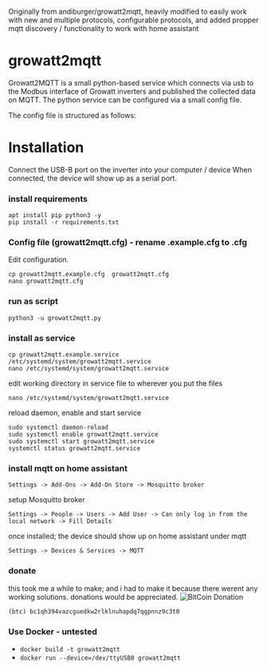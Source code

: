 Originally from andiburger/growatt2mqtt, heavily modified to easily work with new and multiple protocols, configurable protocols, and added propper mqtt discovery / functionality to work with home assistant

# growatt2mqtt

Growatt2MQTT is a small python-based service which connects via usb to the Modbus interface of Growatt inverters and published the collected data on MQTT.
The python service can be configured via a small config file.

The config file is structured as follows:

# Installation
Connect the USB-B port on the inverter into your computer / device
When connected, the device will show up as a serial port. 

### install requirements
```
apt install pip python3 -y
pip install -r requirements.txt
```

### Config file (growatt2mqtt.cfg) - rename .example.cfg to .cfg
Edit configuration.
```
cp growatt2mqtt.example.cfg  growatt2mqtt.cfg
nano growatt2mqtt.cfg
```

### run as script
```python3 -u growatt2mqtt.py```


### install as service
```
cp growatt2mqtt.example.service  /etc/systemd/system/growatt2mqtt.service
nano /etc/systemd/system/growatt2mqtt.service
```
edit working directory in service file to wherever you put the files
```
nano /etc/systemd/system/growatt2mqtt.service
```
reload daemon, enable and start service
```
sudo systemctl daemon-reload
sudo systemctl enable growatt2mqtt.service
sudo systemctl start growatt2mqtt.service
systemctl status growatt2mqtt.service
```

### install mqtt on home assistant

```Settings -> Add-Ons -> Add-On Store -> Mosquitto broker```

setup Mosquitto broker

```Settings -> People -> Users -> Add User -> Can only log in from the local network -> Fill Details ```

once installed; the device should show up on home assistant under mqtt

```Settings -> Devices & Services -> MQTT ```

### donate
this took me a while to make; and i had to make it because there werent any working solutions. 
donations would be appreciated.
![BitCoin Donation](https://github.com/HotNoob/growatt2mqtt-hotnoob/blob/main/donate_to_hotnoob.png?raw=true)

```(btc) bc1qh394vazcguedkw2rlklnuhapdq7qgpnnz9c3t0```

### Use Docker - untested
- ```docker build -t growatt2mqtt ```
- ```docker run --device=/dev/ttyUSB0 growatt2mqtt```

